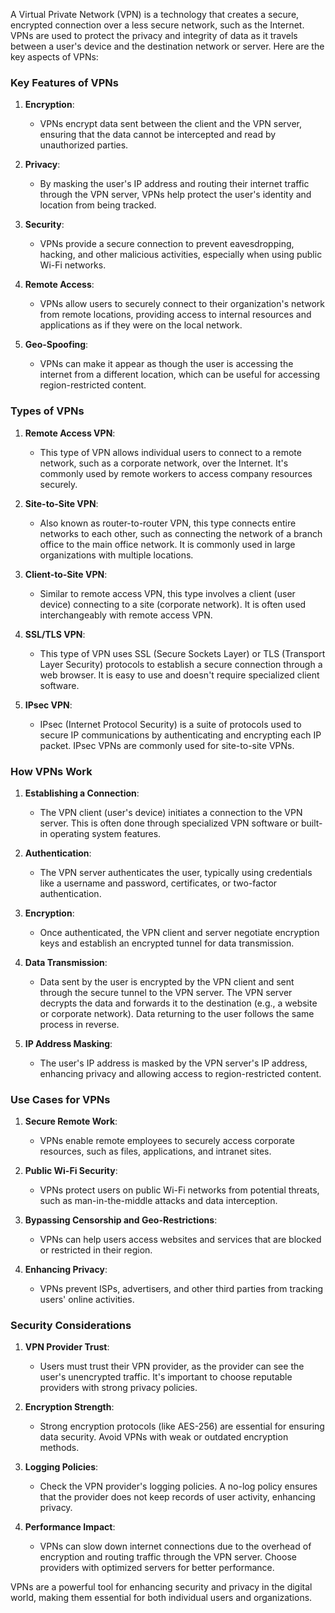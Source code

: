 A Virtual Private Network (VPN) is a technology that creates a secure, encrypted connection over a less secure network, such as the Internet. VPNs are used to protect the privacy and integrity of data as it travels between a user's device and the destination network or server. Here are the key aspects of VPNs:

### Key Features of VPNs

1. **Encryption**:
   - VPNs encrypt data sent between the client and the VPN server, ensuring that the data cannot be intercepted and read by unauthorized parties.

2. **Privacy**:
   - By masking the user's IP address and routing their internet traffic through the VPN server, VPNs help protect the user's identity and location from being tracked.

3. **Security**:
   - VPNs provide a secure connection to prevent eavesdropping, hacking, and other malicious activities, especially when using public Wi-Fi networks.

4. **Remote Access**:
   - VPNs allow users to securely connect to their organization's network from remote locations, providing access to internal resources and applications as if they were on the local network.

5. **Geo-Spoofing**:
   - VPNs can make it appear as though the user is accessing the internet from a different location, which can be useful for accessing region-restricted content.

### Types of VPNs

1. **Remote Access VPN**:
   - This type of VPN allows individual users to connect to a remote network, such as a corporate network, over the Internet. It's commonly used by remote workers to access company resources securely.

2. **Site-to-Site VPN**:
   - Also known as router-to-router VPN, this type connects entire networks to each other, such as connecting the network of a branch office to the main office network. It is commonly used in large organizations with multiple locations.

3. **Client-to-Site VPN**:
   - Similar to remote access VPN, this type involves a client (user device) connecting to a site (corporate network). It is often used interchangeably with remote access VPN.

4. **SSL/TLS VPN**:
   - This type of VPN uses SSL (Secure Sockets Layer) or TLS (Transport Layer Security) protocols to establish a secure connection through a web browser. It is easy to use and doesn't require specialized client software.

5. **IPsec VPN**:
   - IPsec (Internet Protocol Security) is a suite of protocols used to secure IP communications by authenticating and encrypting each IP packet. IPsec VPNs are commonly used for site-to-site VPNs.

### How VPNs Work

1. **Establishing a Connection**:
   - The VPN client (user's device) initiates a connection to the VPN server. This is often done through specialized VPN software or built-in operating system features.

2. **Authentication**:
   - The VPN server authenticates the user, typically using credentials like a username and password, certificates, or two-factor authentication.

3. **Encryption**:
   - Once authenticated, the VPN client and server negotiate encryption keys and establish an encrypted tunnel for data transmission.

4. **Data Transmission**:
   - Data sent by the user is encrypted by the VPN client and sent through the secure tunnel to the VPN server. The VPN server decrypts the data and forwards it to the destination (e.g., a website or corporate network). Data returning to the user follows the same process in reverse.

5. **IP Address Masking**:
   - The user's IP address is masked by the VPN server's IP address, enhancing privacy and allowing access to region-restricted content.

### Use Cases for VPNs

1. **Secure Remote Work**:
   - VPNs enable remote employees to securely access corporate resources, such as files, applications, and intranet sites.

2. **Public Wi-Fi Security**:
   - VPNs protect users on public Wi-Fi networks from potential threats, such as man-in-the-middle attacks and data interception.

3. **Bypassing Censorship and Geo-Restrictions**:
   - VPNs can help users access websites and services that are blocked or restricted in their region.

4. **Enhancing Privacy**:
   - VPNs prevent ISPs, advertisers, and other third parties from tracking users' online activities.

### Security Considerations

1. **VPN Provider Trust**:
   - Users must trust their VPN provider, as the provider can see the user's unencrypted traffic. It's important to choose reputable providers with strong privacy policies.

2. **Encryption Strength**:
   - Strong encryption protocols (like AES-256) are essential for ensuring data security. Avoid VPNs with weak or outdated encryption methods.

3. **Logging Policies**:
   - Check the VPN provider's logging policies. A no-log policy ensures that the provider does not keep records of user activity, enhancing privacy.

4. **Performance Impact**:
   - VPNs can slow down internet connections due to the overhead of encryption and routing traffic through the VPN server. Choose providers with optimized servers for better performance.

VPNs are a powerful tool for enhancing security and privacy in the digital world, making them essential for both individual users and organizations.